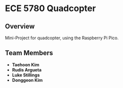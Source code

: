 # ECE 5780 Quadcopter

## Overview
Mini-Project for quadcopter, using the Raspberry Pi Pico.

## Team Members

- **Taehoon Kim** 
- **Rudis Argueta** 
- **Luke Stillings** 
- **Donggeon Kim**
